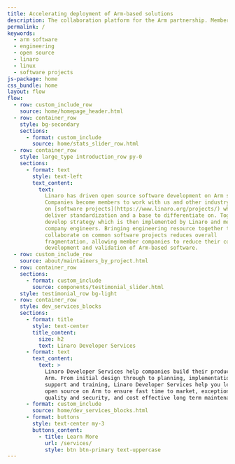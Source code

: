 ```yaml
---
title: Accelerating deployment of Arm-based solutions
description: The collaboration platform for the Arm partnership. Members can collaborate on open source software, where solutions are discussed & worked upon.
permalink: /
keywords:
  - arm software
  - engineering
  - open source
  - linaro
  - linux
  - software projects
js-package: home
css_bundle: home
layout: flow
flow:
  - row: custom_include_row
    source: home/homepage_header.html
  - row: container_row
    style: bg-secondary
    sections:
      - format: custom_include
        source: home/stats_slider_row.html
  - row: container_row
    style: large_type introduction_row py-0
    sections:
      - format: text
        style: text-left
        text_content:
          text:
            Linaro has driven open source software development on Arm since 2010.
            Companies become members to work with us and other industry leaders
            on [software projects](https://www.linaro.org/projects/) which
            deliver standardization and a base to differentiate on. Together we
            develop strategy which is then implemented by Linaro and member
            company engineers. Bringing engineering resource together to
            collaborate on common software projects reduces overall
            fragmentation, allowing member companies to reduce their costs for
            development and validation of Arm-based software.
  - row: custom_include_row
    source: about/maintainers_by_project.html
  - row: container_row
    sections:
      - format: custom_include
        source: components/testimonial_slider.html
    style: testimonial_row bg-light
  - row: container_row
    style: dev_services_blocks
    sections:
      - format: title
        style: text-center
        title_content:
          size: h2
          text: Linaro Developer Services
      - format: text
        text_content:
          text: >
            Linaro Developer Services help companies build their products on
            Arm. From initial design through to planning, implementation and
            support and training, Linaro Developer Services help you leverage
            open source on Arm to ensure fast time to market, exceptional
            quality and security, and cost effective long term maintenance.
      - format: custom_include
        source: home/dev_services_blocks.html
      - format: buttons
        style: text-center my-3
        buttons_content:
          - title: Learn More
            url: /services/
            style: btn btn-primary text-uppercase
---
```

